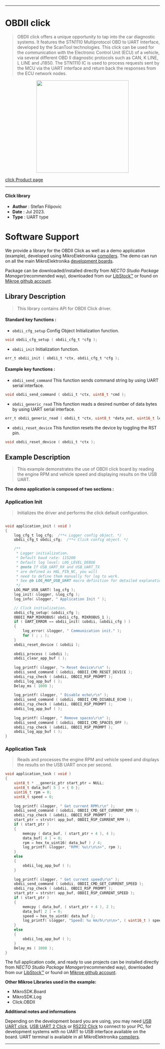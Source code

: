
---
# OBDII click

> OBDII click offers a unique opportunity to tap into the car diagnostic systems. It features the STN1110 Multiprotocol OBD to UART Interface, developed by the ScanTool technologies. This click can be used for the communication with the Electronic Control Unit (ECU) of a vehicle, via several different OBD II diagnostic protocols such as CAN, K LINE, L LINE and J1850. The STN1110 IC is used to process requests sent by the MCU via the UART interface and return back the responses from the ECU network nodes.

<p align="center">
  <img src="https://download.mikroe.com/images/click_for_ide/obdii_click.png" height=300px>
</p>

[click Product page](https://www.mikroe.com/obdii-click)

---


#### Click library

- **Author**        : Stefan Filipovic
- **Date**          : Jul 2023.
- **Type**          : UART type


# Software Support

We provide a library for the OBDII Click
as well as a demo application (example), developed using MikroElektronika
[compilers](https://www.mikroe.com/necto-studio).
The demo can run on all the main MikroElektronika [development boards](https://www.mikroe.com/development-boards).

Package can be downloaded/installed directly from *NECTO Studio Package Manager*(recommended way), downloaded from our [LibStock&trade;](https://libstock.mikroe.com) or found on [Mikroe github account](https://github.com/MikroElektronika/mikrosdk_click_v2/tree/master/clicks).

## Library Description

> This library contains API for OBDII Click driver.

#### Standard key functions :

- `obdii_cfg_setup` Config Object Initialization function.
```c
void obdii_cfg_setup ( obdii_cfg_t *cfg );
```

- `obdii_init` Initialization function.
```c
err_t obdii_init ( obdii_t *ctx, obdii_cfg_t *cfg );
```

#### Example key functions :

- `obdii_send_command` This function sends command string by using UART serial interface.
```c
void obdii_send_command ( obdii_t *ctx, uint8_t *cmd );
```

- `obdii_generic_read` This function reads a desired number of data bytes by using UART serial interface.
```c
err_t obdii_generic_read ( obdii_t *ctx, uint8_t *data_out, uint16_t len );
```

- `obdii_reset_device` This function resets the device by toggling the RST pin.
```c
void obdii_reset_device ( obdii_t *ctx );
```

## Example Description

> This example demonstrates the use of OBDII click board by reading the engine RPM and vehicle speed and displaying results on the USB UART.

**The demo application is composed of two sections :**

### Application Init

> Initializes the driver and performs the click default configuration.

```c

void application_init ( void )
{
    log_cfg_t log_cfg;  /**< Logger config object. */
    obdii_cfg_t obdii_cfg;  /**< Click config object. */

    /** 
     * Logger initialization.
     * Default baud rate: 115200
     * Default log level: LOG_LEVEL_DEBUG
     * @note If USB_UART_RX and USB_UART_TX 
     * are defined as HAL_PIN_NC, you will 
     * need to define them manually for log to work. 
     * See @b LOG_MAP_USB_UART macro definition for detailed explanation.
     */
    LOG_MAP_USB_UART( log_cfg );
    log_init( &logger, &log_cfg );
    log_info( &logger, " Application Init " );

    // Click initialization.
    obdii_cfg_setup( &obdii_cfg );
    OBDII_MAP_MIKROBUS( obdii_cfg, MIKROBUS_1 );
    if ( UART_ERROR == obdii_init( &obdii, &obdii_cfg ) ) 
    {
        log_error( &logger, " Communication init." );
        for ( ; ; );
    }
    obdii_reset_device ( &obdii );
    
    obdii_process ( &obdii );
    obdii_clear_app_buf ( );
    
    log_printf( &logger, "> Reset device\r\n" );
    obdii_send_command ( &obdii, OBDII_CMD_RESET_DEVICE );
    obdii_rsp_check ( &obdii, OBDII_RSP_PROMPT );
    obdii_log_app_buf ( );
    Delay_ms ( 1000 );
    
    log_printf( &logger, " Disable echo\r\n" );
    obdii_send_command ( &obdii, OBDII_CMD_DISABLE_ECHO );
    obdii_rsp_check ( &obdii, OBDII_RSP_PROMPT );
    obdii_log_app_buf ( );
    
    log_printf( &logger, " Remove spaces\r\n" );
    obdii_send_command ( &obdii, OBDII_CMD_SPACES_OFF );
    obdii_rsp_check ( &obdii, OBDII_RSP_PROMPT );
    obdii_log_app_buf ( );
}

```

### Application Task

> Reads and processes the engine RPM and vehicle speed and displays the results on the USB UART once per second.

```c
void application_task ( void )
{
    uint8_t * __generic_ptr start_ptr = NULL;
    uint8_t data_buf[ 5 ] = { 0 };
    uint16_t rpm = 0;
    uint8_t speed = 0;
    
    log_printf( &logger, " Get current RPM\r\n" );
    obdii_send_command ( &obdii, OBDII_CMD_GET_CURRENT_RPM );
    obdii_rsp_check ( &obdii, OBDII_RSP_PROMPT );
    start_ptr = strstr( app_buf, OBDII_RSP_CURRENT_RPM );
    if ( start_ptr )
    {
        memcpy ( data_buf, ( start_ptr + 4 ), 4 );
        data_buf[ 4 ] = 0;
        rpm = hex_to_uint16( data_buf ) / 4;
        log_printf( &logger, "RPM: %u\r\n\n>", rpm );
    }
    else
    {
        obdii_log_app_buf ( );
    }
    
    log_printf( &logger, " Get current speed\r\n" );
    obdii_send_command ( &obdii, OBDII_CMD_GET_CURRENT_SPEED );
    obdii_rsp_check ( &obdii, OBDII_RSP_PROMPT );
    start_ptr = strstr( app_buf, OBDII_RSP_CURRENT_SPEED );
    if ( start_ptr )
    {
        memcpy ( data_buf, ( start_ptr + 4 ), 2 );
        data_buf[ 2 ] = 0;
        speed = hex_to_uint8( data_buf );
        log_printf( &logger, "Speed: %u km/h\r\n\n>", ( uint16_t ) speed );
    }
    else
    {
        obdii_log_app_buf ( );
    }
    Delay_ms ( 1000 );
}
```

The full application code, and ready to use projects can be installed directly from *NECTO Studio Package Manager*(recommended way), downloaded from our [LibStock&trade;](https://libstock.mikroe.com) or found on [Mikroe github account](https://github.com/MikroElektronika/mikrosdk_click_v2/tree/master/clicks).

**Other Mikroe Libraries used in the example:**

- MikroSDK.Board
- MikroSDK.Log
- Click.OBDII

**Additional notes and informations**

Depending on the development board you are using, you may need
[USB UART click](https://www.mikroe.com/usb-uart-click),
[USB UART 2 Click](https://www.mikroe.com/usb-uart-2-click) or
[RS232 Click](https://www.mikroe.com/rs232-click) to connect to your PC, for
development systems with no UART to USB interface available on the board. UART
terminal is available in all MikroElektronika
[compilers](https://shop.mikroe.com/compilers).

---
